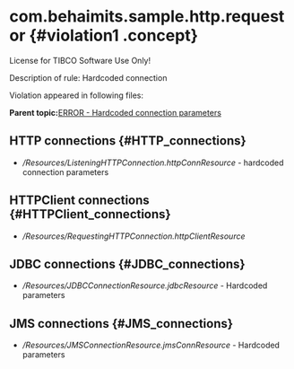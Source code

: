 # com.behaimits.sample.http.requestor {#violation1 .concept}

License for TIBCO Software Use Only!

Description of rule: Hardcoded connection

Violation appeared in following files:

**Parent topic:**[ERROR - Hardcoded connection parameters](../../../qa/rules/ERROR_-_Hardcoded_connection_parameters.md)

## HTTP connections {#HTTP_connections}

-   */Resources/ListeningHTTPConnection.httpConnResource* - hardcoded connection parameters

## HTTPClient connections {#HTTPClient_connections}

-   */Resources/RequestingHTTPConnection.httpClientResource*

## JDBC connections {#JDBC_connections}

-   */Resources/JDBCConnectionResource.jdbcResource* - Hardcoded parameters

## JMS connections {#JMS_connections}

-   */Resources/JMSConnectionResource.jmsConnResource* - Hardcoded parameters

